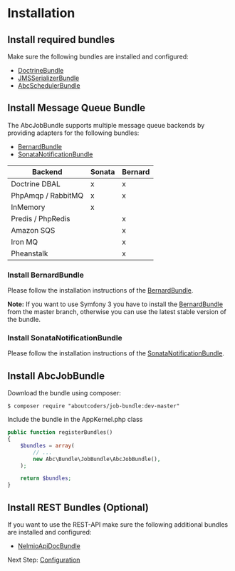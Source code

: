 Installation
============

## Install required bundles

Make sure the following bundles are installed and configured:

* [DoctrineBundle](http://symfony.com/doc/master/bundles/DoctrineBundle/index.html)
* [JMSSerializerBundle](https://github.com/schmittjoh/JMSSerializerBundle)
* [AbcSchedulerBundle](https://github.com/aboutcoders/scheduler-bundle)

## Install Message Queue Bundle

The AbcJobBundle supports multiple message queue backends by providing adapters for the following bundles:

* [BernardBundle](https://github.com/bernardphp/BernardBundle)
* [SonataNotificationBundle](https://github.com/sonata-project/SonataNotificationBundle)


| Backend            | Sonata | Bernard |
|--------------------|--------|---------|
| Doctrine DBAL      |    x   |    x    |
| PhpAmqp / RabbitMQ |    x   |    x    |
| InMemory           |    x   |         |
| Predis / PhpRedis  |        |    x    |
| Amazon SQS         |        |    x    |
| Iron MQ            |        |    x    |
| Pheanstalk         |        |    x    |
 
### Install BernardBundle

Please follow the installation instructions of the  [BernardBundle](https://github.com/bernardphp/BernardBundle).

__Note:__ If you want to use Symfony 3 you have to install the [BernardBundle](https://github.com/bernardphp/BernardBundle) from the master branch, otherwise you can use the latest stable version of the bundle.
 
### Install SonataNotificationBundle

Please follow the installation instructions of the [SonataNotificationBundle](https://github.com/sonata-project/SonataNotificationBundle).

## Install AbcJobBundle

Download the bundle using composer:

```
$ composer require "aboutcoders/job-bundle:dev-master"
```

Include the bundle in the AppKernel.php class

```php
public function registerBundles()
{
    $bundles = array(
        // ...
        new Abc\Bundle\JobBundle\AbcJobBundle(),
    );

    return $bundles;
}
```

## Install REST Bundles (Optional)

If you want to use the REST-API make sure the following additional bundles are installed and configured:

* [NelmioApiDocBundle](https://github.com/nelmio/NelmioApiDocBundle)

Next Step: [Configuration](./configuration.md)